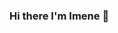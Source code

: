 ### Hi there I'm Imene 👋

<!--
**imeneboualami/imeneboualami** is a ✨ _special_ ✨ repository because its `README.md` (this file) appears on your GitHub profile.

Here are some ideas to get you started:

- 🔭 I’m currently working on ... Javascript 
- 🌱 I’m currently learning ... Javascript
- 👯 I’m looking to collaborate on ... Javascript and JS libraries
- 🤔 I’m looking for help with ... HTML and CSS
- 💬 Ask me about ... Anything !
- 📫 How to reach me: ... [LinkedIn](https://www.linkedin.com/in/imeneboualami/)
- 😄 Pronouns: ... She/Her
- ⚡ Fun fact: ... I'm french but I've never had slugs or frog legs in my life 😨
- 📹 If I'm not coding I'm ... creating content on TikTok, reading books or organizing surprise birthday parties for my friends 🎉
-->

